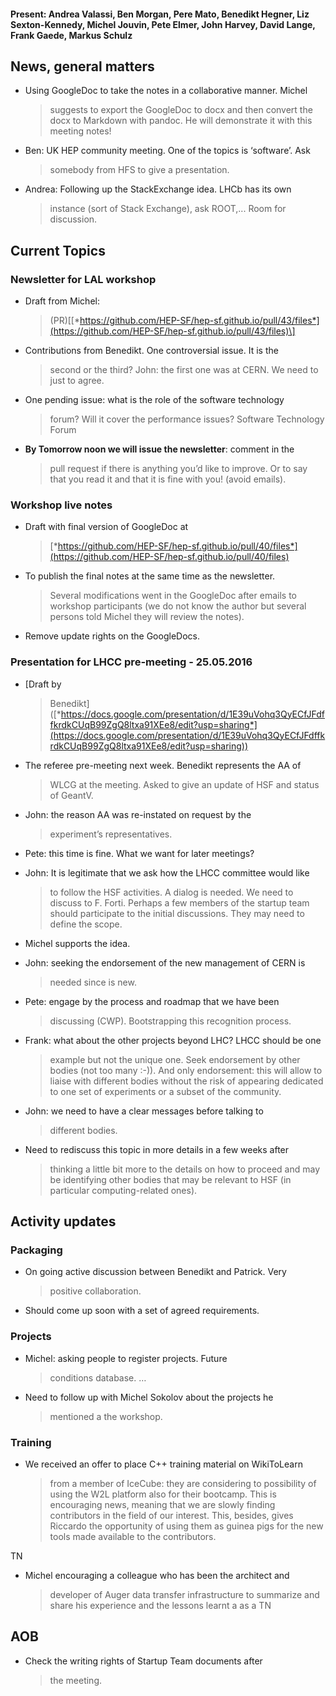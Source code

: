 #### Present: Andrea Valassi, Ben Morgan, Pere Mato, Benedikt Hegner, Liz Sexton-Kennedy, Michel Jouvin, Pete Elmer, John Harvey, David Lange, Frank Gaede, Markus Schulz

## News, general matters

-   Using GoogleDoc to take the notes in a collaborative manner. Michel
    > suggests to export the GoogleDoc to docx and then convert the docx
    > to Markdown with pandoc. He will demonstrate it with this meeting
    > notes!

-   Ben: UK HEP community meeting. One of the topics is ‘software’. Ask
    > somebody from HFS to give a presentation.

-   Andrea: Following up the StackExchange idea. LHCb has its own
    > instance (sort of Stack Exchange), ask ROOT,... Room
    > for discussion.

## Current Topics

### Newsletter for LAL workshop

-   Draft from Michel:
    > (PR)\[[*https://github.com/HEP-SF/hep-sf.github.io/pull/43/files*](https://github.com/HEP-SF/hep-sf.github.io/pull/43/files)\]

-   Contributions from Benedikt. One controversial issue. It is the
    > second or the third? John: the first one was at CERN. We need to
    > just to agree.

-   One pending issue: what is the role of the software technology
    > forum? Will it cover the performance issues? Software Technology
    > Forum

-   **By Tomorrow noon we will issue the newsletter**: comment in the
    > pull request if there is anything you’d like to improve. Or to say
    > that you read it and that it is fine with you! (avoid emails).

### Workshop live notes

-   Draft with final version of GoogleDoc at
    > [*https://github.com/HEP-SF/hep-sf.github.io/pull/40/files*](https://github.com/HEP-SF/hep-sf.github.io/pull/40/files)

-   To publish the final notes at the same time as the newsletter.
    > Several modifications went in the GoogleDoc after emails to
    > workshop participants (we do not know the author but several
    > persons told Michel they will review the notes).

-   Remove update rights on the GoogleDocs.

### Presentation for LHCC pre-meeting - 25.05.2016

-   \[Draft by
    > Benedikt\]([*https://docs.google.com/presentation/d/1E39uVohq3QyECfJFdffkrdkCUqB99ZgQ8ltxa91XEe8/edit?usp=sharing*](https://docs.google.com/presentation/d/1E39uVohq3QyECfJFdffkrdkCUqB99ZgQ8ltxa91XEe8/edit?usp=sharing))

-   The referee pre-meeting next week. Benedikt represents the AA of
    > WLCG at the meeting. Asked to give an update of HSF and status
    > of GeantV.

-   John: the reason AA was re-instated on request by the
    > experiment’s representatives.

-   Pete: this time is fine. What we want for later meetings?

-   John: It is legitimate that we ask how the LHCC committee would like
    > to follow the HSF activities. A dialog is needed. We need to
    > discuss to F. Forti. Perhaps a few members of the startup team
    > should participate to the initial discussions. They may need to
    > define the scope.

-   Michel supports the idea.

-   John: seeking the endorsement of the new management of CERN is
    > needed since is new.

-   Pete: engage by the process and roadmap that we have been
    > discussing (CWP). Bootstrapping this recognition process.

-   Frank: what about the other projects beyond LHC? LHCC should be one
    > example but not the unique one. Seek endorsement by other bodies
    > (not too many :-)). And only endorsement: this will allow to
    > liaise with different bodies without the risk of appearing
    > dedicated to one set of experiments or a subset of the community.

-   John: we need to have a clear messages before talking to
    > different bodies.

-   Need to rediscuss this topic in more details in a few weeks after
    > thinking a little bit more to the details on how to proceed and
    > may be identifying other bodies that may be relevant to HSF (in
    > particular computing-related ones).

## Activity updates

### Packaging

-   On going active discussion between Benedikt and Patrick. Very
    > positive collaboration.

-   Should come up soon with a set of agreed requirements.

### Projects

-   Michel: asking people to register projects. Future
    > conditions database. …

-   Need to follow up with Michel Sokolov about the projects he
    > mentioned a the workshop.

### Training

-   We received an offer to place C++ training material on WikiToLearn
    > from a member of IceCube: they are considering to possibility of
    > using the W2L platform also for their bootcamp. This is
    > encouraging news, meaning that we are slowly finding contributors
    > in the field of our interest. This, besides, gives Riccardo the
    > opportunity of using them as guinea pigs for the new tools made
    > available to the contributors.

TN

-   Michel encouraging a colleague who has been the architect and
    > developer of Auger data transfer infrastructure to summarize and
    > share his experience and the lessons learnt a as a TN

## AOB

-   Check the writing rights of Startup Team documents after
    > the meeting.


